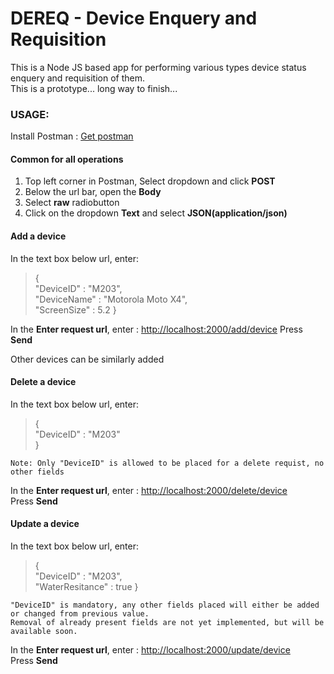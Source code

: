 # DEREQ - Device Enquery and Requisition

This is a Node JS based app for performing various types device status enquery and requisition of them.  
This is a prototype... long way to finish...  


### USAGE:

Install Postman : [Get postman](https://www.getpostman.com/apps)

#### Common for all operations

1. Top left corner in Postman, Select dropdown and click <b>POST</b>
2. Below the url bar, open the <b>Body</b>
3. Select <b>raw</b> radiobutton
4. Click on the dropdown <b>Text</b> and select <b>JSON(application/json)</b>

#### Add a device

In the text box below url, enter:
> {  
>"DeviceID" : "M203",  
>"DeviceName" : "Motorola Moto X4",  
>"ScreenSize" : 5.2
>}
  
In the <b>Enter request url</b>, enter : [http://localhost:2000/add/device](http://localhost:2000/add/device)
Press <b>Send</b>

Other devices can be similarly added

#### Delete a device

In the text box below url, enter:

>{    
>"DeviceID" : "M203"  
>}  
    
`Note: Only "DeviceID" is allowed to be placed for a delete requist, no other fields`  

In the <b>Enter request url</b>, enter : [http://localhost:2000/delete/device](http://localhost:2000/delete/device)    
Press <b>Send</b>  

#### Update a device

In the text box below url, enter:
> {  
>"DeviceID" : "M203",  
>"WaterResitance" : true
>}

```
"DeviceID" is mandatory, any other fields placed will either be added or changed from previous value.  
Removal of already present fields are not yet implemented, but will be available soon.  
```  
  
In the <b>Enter request url</b>, enter : [http://localhost:2000/update/device](http://localhost:2000/update/device)  
Press <b>Send</b>